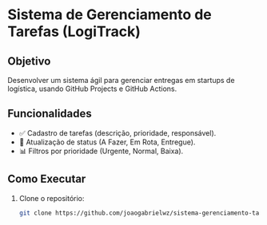 # Sistema de Gerenciamento de Tarefas (LogiTrack)  

## Objetivo  
Desenvolver um sistema ágil para gerenciar entregas em startups de logística, usando GitHub Projects e GitHub Actions.  

## Funcionalidades  
- ✅ Cadastro de tarefas (descrição, prioridade, responsável).  
- 🔄 Atualização de status (A Fazer, Em Rota, Entregue).  
- 📊 Filtros por prioridade (Urgente, Normal, Baixa).  

## Como Executar  
1. Clone o repositório:  
   ```bash
   git clone https://github.com/joaogabrielwz/sistema-gerenciamento-tarefas.git
